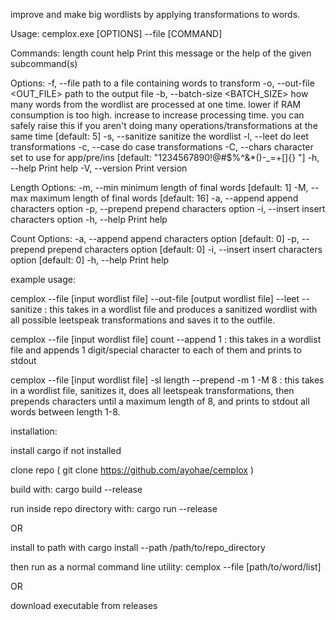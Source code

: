 improve and make big wordlists by applying transformations to words. 

Usage: cemplox.exe [OPTIONS] --file <FILE> [COMMAND]

Commands:
  length
  count
  help    Print this message or the help of the given subcommand(s)

Options:
  -f, --file <FILE>              path to a file containing words to transform
  -o, --out-file <OUT_FILE>      path to the output file
  -b, --batch-size <BATCH_SIZE>  how many words from the wordlist are processed at one time. lower if RAM consumption is too high. increase to increase processing time. you can safely raise this if you aren't doing many operations/transformations at the same time [default: 5]
  -s, --sanitize                 sanitize the wordlist
  -l, --leet                     do leet transformations
  -c, --case                     do case transformations
  -C, --chars <CHARS>            character set to use for app/pre/ins [default: "1234567890!@#$%^&*()-_=+[]{} "]
  -h, --help                     Print help
  -V, --version                  Print version

  Length Options:
    -m, --min <MIN>  minimum length of final words [default: 1]
    -M, --max <MAX>  maximum length of final words [default: 16]
    -a, --append     append characters option
    -p, --prepend    prepend characters option
    -i, --insert     insert characters option
    -h, --help       Print help

  Count Options:
    -a, --append <APPEND>    append characters option [default: 0]
    -p, --prepend <PREPEND>  prepend characters option [default: 0]
    -i, --insert <INSERT>    insert characters option [default: 0]
    -h, --help               Print help



example usage:

cemplox --file [input wordlist file] --out-file [output wordlist file] --leet --sanitize : this takes in a wordlist file and produces a sanitized wordlist with all possible leetspeak transformations and saves it to the outfile.

cemplox --file [input wordlist file] count --append 1 : this takes in a wordlist file and appends 1 digit/special character to each of them and prints to stdout

cemplox --file [input wordlist file] -sl length --prepend -m 1 -M 8 : this takes in a wordlist file, sanitizes it, does all leetspeak transformations, then prepends characters until a maximum length of 8, and prints to stdout all words between length 1-8.

  installation:

  install cargo if not installed
  
  clone repo ( git clone https://github.com/ayohae/cemplox )
  
  build with: cargo build --release
  
  run inside repo directory with: cargo run --release
  
  OR
  
  install to path with cargo install --path /path/to/repo_directory 
  
  then run as a normal command line utility: cemplox --file [path/to/word/list]

  OR

  download executable from releases
